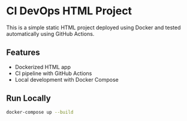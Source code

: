 # CI DevOps HTML Project 

This is a simple static HTML project deployed using Docker and tested automatically using GitHub Actions.

## Features
- Dockerized HTML app
- CI pipeline with GitHub Actions
- Local development with Docker Compose

## Run Locally

```bash
docker-compose up --build
